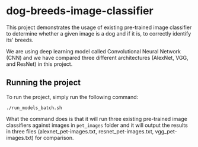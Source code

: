 # dog-breeds-image-classifier

This project demonstrates the usage of existing pre-trained image classifier to determine whether a given image is a dog and if it is, to correctly identify its' breeds.

We are using deep learning model called Convolutional Neural Network (CNN) and we have compared three different architectures (AlexNet, VGG, and ResNet) in this project.

## Running the project

To run the project, simply run the following command:
```
./run_models_batch.sh
```
What the command does is that it will run three existing pre-trained image classifiers against images in `pet_images` folder and it will output the results in three files (alexnet_pet-images.txt, resnet_pet-images.txt, vgg_pet-images.txt) for comparison.
